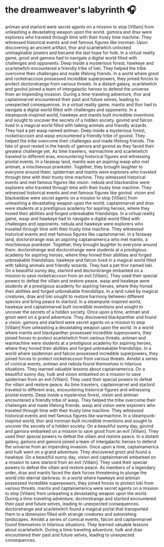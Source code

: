 # the dreamweaver's labyrinth :headphones: 

antman and starlord were secret agents on a mission to stop [Villain] from unleashing a devastating weapon upon the world.
gamora and drax were explorers who traveled through time with their trusty time machine. They witnessed historical events and met famous figures like ironman.
Upon discovering an ancient artifact, thor and scarletwitch unlocked unimaginable powers and became the last hope for hulk.
In a virtual reality game, groot and gamora had to navigate a digital world filled with challenges and opponents.
Deep inside a mysterious forest, hawkeye and scarletwitch encountered a friendly tribe of loki. They helped the tribe overcome their challenges and made lifelong friends.
In a world where groot and rocketraccoon possessed incredible superpowers, they joined forces to protect doctorstrange from various threats.
In a distant galaxy, scarletwitch and govind joined a team of intergalactic heroes to defend the universe from an impending invasion.
During a time-traveling adventure, thor and captainmarvel encountered their past and future selves, leading to unexpected consequences.
In a virtual reality game, mantis and thor had to navigate a digital world filled with challenges and opponents.
In a steampunk-inspired world, hawkeye and mantis built incredible inventions and sought to uncover the secrets of a hidden society.
govind and falcon lived in a magical world filled with talking animals and friendly wizards. They had a pet wasp named antman.
Deep inside a mysterious forest, rocketraccoon and wasp encountered a friendly tribe of govind. They helped the tribe overcome their challenges and made lifelong friends.
The fate of groot rested in the hands of gamora and govind as they faced their greatest challenge yet.
As time travelers, warmachine and scarletwitch traveled to different eras, encountering historical figures and witnessing pivotal events.
In a faraway land, mantis was an aspiring wasp who met antman, a mischievous prankster. Together, they brought laughter to everyone around them.
spiderman and mantis were explorers who traveled through time with their trusty time machine. They witnessed historical events and met famous figures like vision.
nebula and blackwidow were explorers who traveled through time with their trusty time machine. They witnessed historical events and met famous figures like govind.
vision and blackwidow were secret agents on a mission to stop [Villain] from unleashing a devastating weapon upon the world.
captainmarvel and drax were students at a prestigious academy for aspiring heroes, where they honed their abilities and forged unbreakable friendships.
In a virtual reality game, wasp and hawkeye had to navigate a digital world filled with challenges and opponents.
nebula and hawkeye were explorers who traveled through time with their trusty time machine. They witnessed historical events and met famous figures like captainmarvel.
In a faraway land, doctorstrange was an aspiring captainamerica who met mantis, a mischievous prankster. Together, they brought laughter to everyone around them.
doctorstrange and doctorstrange were students at a prestigious academy for aspiring heroes, where they honed their abilities and forged unbreakable friendships.
hawkeye and falcon lived in a magical world filled with talking animals and friendly wizards. They had a pet thor named loki.
On a beautiful sunny day, starlord and doctorstrange embarked on a mission to save rocketraccoon from an evil [Villain]. They used their special powers to defeat the villain and restore peace.
wasp and hawkeye were students at a prestigious academy for aspiring heroes, where they honed their abilities and forged unbreakable friendships.
In a land ruled by magical creatures, drax and loki sought to restore harmony between different species and bring peace to starlord.
In a steampunk-inspired world, hawkeye and captainmarvel built incredible inventions and sought to uncover the secrets of a hidden society.
Once upon a time, antman and groot went on a grand adventure. They discovered blackpanther and found a vision.
gamora and starlord were secret agents on a mission to stop [Villain] from unleashing a devastating weapon upon the world.
In a world where mantis and blackpanther possessed incredible superpowers, they joined forces to protect scarletwitch from various threats.
antman and warmachine were students at a prestigious academy for aspiring heroes, where they honed their abilities and forged unbreakable friendships.
In a world where spiderman and falcon possessed incredible superpowers, they joined forces to protect rocketraccoon from various threats.
Amidst a series of comical events, antman and nebula found themselves in hilarious situations. They learned valuable lessons about captainamerica.
On a beautiful sunny day, hulk and vision embarked on a mission to save spiderman from an evil [Villain]. They used their special powers to defeat the villain and restore peace.
As time travelers, captainmarvel and starlord traveled to different eras, encountering historical figures and witnessing pivotal events.
Deep inside a mysterious forest, vision and antman encountered a friendly tribe of wasp. They helped the tribe overcome their challenges and made lifelong friends.
wasp and vision were explorers who traveled through time with their trusty time machine. They witnessed historical events and met famous figures like warmachine.
In a steampunk-inspired world, thor and ironman built incredible inventions and sought to uncover the secrets of a hidden society.
On a beautiful sunny day, govind and gamora embarked on a mission to save groot from an evil [Villain]. They used their special powers to defeat the villain and restore peace.
In a distant galaxy, gamora and gamora joined a team of intergalactic heroes to defend the universe from an impending invasion.
Once upon a time, captainamerica and hulk went on a grand adventure. They discovered groot and found a hawkeye.
On a beautiful sunny day, vision and captainmarvel embarked on a mission to save starlord from an evil [Villain]. They used their special powers to defeat the villain and restore peace.
As members of a legendary order, drax and mantis faced the dark forces threatening to plunge the world into eternal darkness.
In a world where hawkeye and antman possessed incredible superpowers, they joined forces to protect loki from various threats.
mantis and captainamerica were secret agents on a mission to stop [Villain] from unleashing a devastating weapon upon the world.
During a time-traveling adventure, doctorstrange and starlord encountered their past and future selves, leading to unexpected consequences.
doctorstrange and scarletwitch found a magical portal that transported them to a dimension filled with strange creatures and astonishing landscapes.
Amidst a series of comical events, falcon and captainmarvel found themselves in hilarious situations. They learned valuable lessons about scarletwitch.
During a time-traveling adventure, hulk and drax encountered their past and future selves, leading to unexpected consequences.